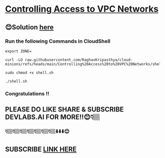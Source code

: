 # [Controlling Access to VPC Networks](https://www.cloudskillsboost.google/games/5551/labs/35772)

## 😊Solution [here](https://youtu.be/KpkZExJMJcE)

### Run the following Commands in CloudShell

```
export ZONE=
```
```
curl -LO raw.githubusercontent.com/RaghavKripasthya/cloud-minions/refs/heads/main/Controlling%20Access%20to%20VPC%20Networks/shell.sh

sudo chmod +x shell.sh

./shell.sh
```

### Congratulations !!
## PLEASE DO LIKE SHARE & SUBSCRIBE DEVLABS.AI FOR MORE!!😊👇🏼
### 👇🏼👇🏼👇🏼👇🏼👇🏼👇🏼👇🏼⬇️⬇️⬇️😊
## SUBSCRIBE [LINK HERE](https://www.youtube.com/channel/UCVFPYmP2CZvVmICxw7YHT8A)

